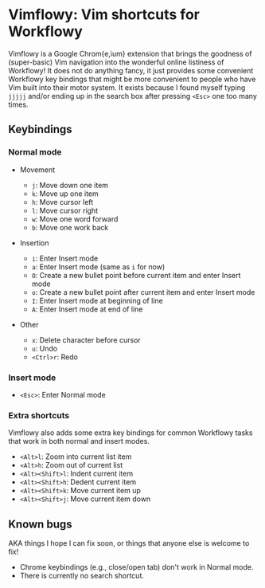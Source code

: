 Vimflowy: Vim shortcuts for Workflowy
=====================================

Vimflowy is a Google Chrom{e,ium} extension that brings the goodness of (super-basic) Vim navigation into the wonderful online listiness of Workflowy!  It does not do anything fancy, it just provides some convenient Workflowy key bindings that might be more convenient to people who have Vim built into their motor system. It exists because I found myself typing `jjjjj` and/or ending up in the search box after pressing `<Esc>` one too many times.

Keybindings
-----------

### Normal mode ###

* Movement
    - `j`: Move down one item
    - `k`: Move up one item
    - `h`: Move cursor left
    - `l`: Move cursor right
    - `w`: Move one word forward
    - `b`: Move one work back

* Insertion
    - `i`: Enter Insert mode
    - `a`: Enter Insert mode (same as `i` for now)
    - `O`: Create a new bullet point before current item and enter Insert mode
    - `o`: Create a new bullet point after current item and enter Insert mode
    - `I`: Enter Insert mode at beginning of line
    - `A`: Enter Insert mode at end of line

* Other
    - `x`: Delete character before cursor
    - `u`: Undo
    - `<Ctrl>r`: Redo

### Insert mode ###

* `<Esc>`: Enter Normal mode

### Extra shortcuts ###

Vimflowy also adds some extra key bindings for common Workflowy tasks that
work in both normal and insert modes.

* `<Alt>l`: Zoom into current list item
* `<Alt>h`: Zoom out of current list
* `<Alt><Shift>l`: Indent current item
* `<Alt><Shift>h`: Dedent current item
* `<Alt><Shift>k`: Move current item up
* `<Alt><Shift>j`: Move current item down

Known bugs
----------

AKA things I hope I can fix soon, or things that anyone else is welcome to
fix!

* Chrome keybindings (e.g., close/open tab) don't work in Normal mode.
* There is currently no search shortcut.
